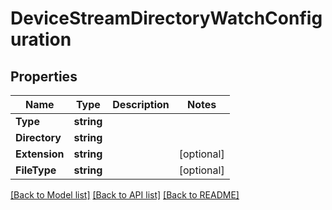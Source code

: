 # DeviceStreamDirectoryWatchConfiguration

## Properties

Name | Type | Description | Notes
------------ | ------------- | ------------- | -------------
**Type** | **string** |  | 
**Directory** | **string** |  | 
**Extension** | **string** |  | [optional] 
**FileType** | **string** |  | [optional] 

[[Back to Model list]](../README.md#documentation-for-models) [[Back to API list]](../README.md#documentation-for-api-endpoints) [[Back to README]](../README.md)


